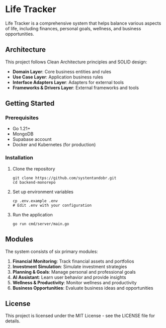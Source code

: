 # Life Tracker

Life Tracker is a comprehensive system that helps balance various aspects of life, including finances, personal goals, wellness, and business opportunities.

## Architecture

This project follows Clean Architecture principles and SOLID design:

- **Domain Layer**: Core business entities and rules
- **Use Case Layer**: Application business rules
- **Interface Adapters Layer**: Adapters for external tools
- **Frameworks & Drivers Layer**: External frameworks and tools

## Getting Started

### Prerequisites

- Go 1.21+
- MongoDB
- Supabase account
- Docker and Kubernetes (for production)

### Installation

1. Clone the repository
   ```
   git clone https://github.com/systentandobr.git
   cd backend-monorepo
   ```

2. Set up environment variables
   ```
   cp .env.example .env
   # Edit .env with your configuration
   ```

3. Run the application
   ```
   go run cmd/server/main.go
   ```

## Modules

The system consists of six primary modules:

1. **Financial Monitoring**: Track financial assets and portfolios
2. **Investment Simulation**: Simulate investment strategies
3. **Planning & Goals**: Manage personal and professional goals
4. **AI Assistant**: Learn user behavior and provide insights
5. **Wellness & Productivity**: Monitor wellness and productivity
6. **Business Opportunities**: Evaluate business ideas and opportunities

## License

This project is licensed under the MIT License - see the LICENSE file for details.

